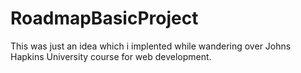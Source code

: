# RoadmapBasicProject

This was just an idea which i implented while wandering over Johns Hapkins University course for web development.
